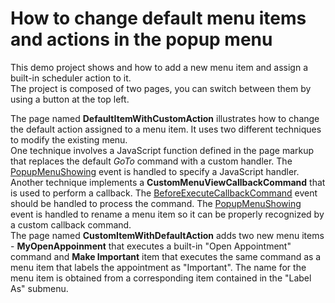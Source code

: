 # How to change default menu items and actions in the popup menu


<p>This demo project shows  and how to add a new menu item and assign a built-in scheduler action to it. <br />
The project is composed of two pages, you can switch between them by using a button at the top left. </p><p>The page named <strong>DefaultItemWithCustomAction</strong> illustrates how to change the default action assigned to a menu item.  It uses two different techniques to modify the existing menu.  <br />
One technique involves a JavaScript function defined in the page markup that replaces the default <i>GoTo</i> command with  a custom handler. The <a href="http://help.devexpress.com/#AspNet/DevExpressWebASPxSchedulerASPxScheduler_PopupMenuShowingtopic"><u>PopupMenuShowing</u></a> event is handled to specify a JavaScript handler.<br />
Another technique implements a <strong>CustomMenuViewCallbackCommand</strong> that is used to perform a callback. The <a href="http://help.devexpress.com/#AspNet/DevExpressWebASPxSchedulerASPxScheduler_BeforeExecuteCallbackCommandtopic"><u>BeforeExecuteCallbackCommand</u></a> event should be handled to process the command.  The <a href="http://help.devexpress.com/#AspNet/DevExpressWebASPxSchedulerASPxScheduler_PopupMenuShowingtopic"><u>PopupMenuShowing</u></a> event is handled to rename a menu item so it can be properly recognized by a custom callback command.<br />
The page named <strong>CustomItemWithDefaultAction</strong> adds two new menu items - <strong>MyOpenAppoinment</strong> that executes a built-in "Open Appointment" command and <strong>Make Important</strong> item that executes the same command as a menu item that labels the appointment as "Important". The name for the menu item is obtained from a corresponding item contained in the  "Label As" submenu.</p><br />


<br/>


